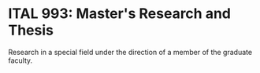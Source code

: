 # ITAL 993: Master's Research and Thesis

Research in a special field under the direction of a member of the graduate faculty.